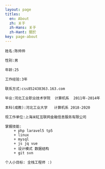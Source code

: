 ```yaml
---
layout: page
titles:
  en: About
  zh: 关于
  zh-Hans: 关于
  zh-Hant: 關於
key: page-about
---
```




    姓名:陈帅帅

    性别:男

    年龄:25

    工作经验:3年   

    联系方式:css852438363.163.com
    
    毕业:河北工业职业技术学院  计算机系  2011年-2014年
    
    本科(成教):河北工业大学   计算机系 2018-2020 

    现工作单位:上海米缸互联网金融信息服务有限公司

    掌握技能: 
        + php laravel5 tp5
        + linux
        + mysql
        + js jq vue
        + 设计模式 数据结构
        + git svn 

    个人小目标: 全栈工程师 :) 
